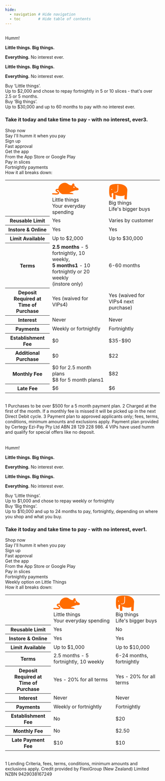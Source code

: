 ```yaml
---
hide:
  - navigation # Hide navigation
  - toc        # Hide table of contents
---
```

<div id="humm-landing-content" style=display:%au-only%>
    <link href="https://fonts.googleapis.com/css?family=Montserrat:200,400,500,700" rel="stylesheet">
    <link rel="stylesheet" href="https://widgets.shophumm.com.au/content/html/landing-page/styles/landing.css">
    <div class="humm-header-background">
        <div class="humm-branding-area">
            <img class="humm-logo" src="https://widgets.shophumm.com.au/content/images/bird-humm.svg" alt="">
            <img class="humm-header"
                 src="https://widgets.shophumm.com.au/content/html/landing-page/images/humm-header.png" alt="">
            <div class="humm-text">
                <div class="humm-title">Humm!</div>
                <p class="humm-wide-only">
                    <strong>Little things. Big things.</strong>
                </p>
                <p class="humm-wide-only">
                    <strong>Everything.</strong> <span class="humm-font-light">No interest ever.</span>
                </p>
                <p class="humm-narrow-only">
                    <strong>Little things. Big things.</strong>
                </p>
                <p class="humm-narrow-only">
                    <strong>Everything.</strong> <span class="humm-font-light">No interest ever.</span>
                </p>
            </div>
        </div>
    </div>
    <div class="humm-orange-bg">
        <div class="humm-width-limit humm-little-big">
            <div class="humm-card humm-little-things">
                <img class="humm-icon-little" src="https://widgets.shophumm.com.au/content/images/little-things.svg"
                     alt="">
                <div class="humm-title">
                    Buy ‘Little things’.
                </div>
                <div class="humm-content">
                    Up to $2,000 and chose to repay fortnightly in 5 or 10 slices - that's over 2.5 or 5 months.
                </div>
            </div>
            <div class="humm-card humm-big-things">
                <img class="humm-icon-big" src="https://widgets.shophumm.com.au/content/images/big-things.svg" alt="">
                <div class="humm-title">
                    Buy ‘Big things’.
                </div>
                <div class="humm-content">
                    Up to $30,000 and up to 60 months to pay with no interest ever.
                </div>
            </div>
        </div>
    </div>
    <div class="humm-center-block humm-intro">
        <div class="humm-width-limit humm-text-center">
            <h3>
                Take it today and take time to pay - with no interest, ever<span class="humm-small-number">3</span>.
            </h3>
        </div>
    </div>
    <div class="humm-gray-bg">
        <div class="humm-width-limit">
            <div class="humm-main">
                <div class="humm-card">
                    <img src="https://widgets.shophumm.com.au/content/images/icon-cart.svg" alt="">
                    <div class="humm-title">
                        Shop now
                    </div>
                    <div class="humm-small">Say I'll humm it when you pay</div>
                </div>
                <div class="humm-card">
                    <img src="https://widgets.shophumm.com.au/content/images/icon-signup.svg" alt="">
                    <div class="humm-title">
                        Sign up
                    </div>
                    <div class="humm-small">Fast approval</div>
                </div>
                <div class="humm-card">
                    <img src="https://widgets.shophumm.com.au/content/images/icon-app.svg" alt="">
                    <div class="humm-title">
                        Get the app
                    </div>
                    <div class="humm-small">From the App Store or Google Play</div>
                </div>
                <div class="humm-card">
                    <img src="https://widgets.shophumm.com.au/content/images/icon-calendar-2.svg" alt="">
                    <div class="humm-title">
                        Pay in slices
                    </div>
                    <div class="humm-small">Fortnightly payments</div>
                </div>
            </div>
            <div class="humm-break-down">
                <div class="humm-title humm-text-center">How it all breaks down:</div>
                <table class="humm-break-down-table">
                    <tr>
                        <th></th>
                        <td>
                            <svg width="87" height="51" viewBox="0 0 87 39" fill="none"
                                xmlns="http://www.w3.org/2000/svg">
                                <path
                                    d="M71.2779 12.502C70.1617 12.502 69.2758 13.4259 69.2758 14.5453C69.2758 15.6824 70.1794 16.5886 71.2779 16.5886C72.3941 16.5886 73.28 15.6646 73.28 14.5453C73.28 13.4259 72.3764 12.502 71.2779 12.502ZM41.1757 0.224609C51.257 0.224609 54.2159 9.42822 64.2618 8.41547C66.2638 -0.788143 74.6266 2.25011 72.2878 8.41547C77.3019 13.5325 80.3139 16.6063 81.3238 16.6063C83.3259 16.6063 86.3379 18.6496 86.3379 21.7234C86.3379 24.7972 79.3217 24.7972 75.2998 24.7972C67.8407 27.2847 59.1591 30.1808 56.2357 31.9575C66.2638 32.9525 69.2758 33.983 69.2758 37.0568H35.1517C29.7656 37.0568 22.0053 29.701 20.4107 23.7667C18.6212 23.8733 15.1663 23.7311 15.0777 24.7972C15.1131 25.5434 17.1684 26.5384 18.1428 27.1603C19.1527 27.7999 20.2158 28.4573 21.1548 29.2924C22.0939 30.1275 23.1038 31.3001 23.1038 32.9703C23.1038 34.1252 22.6077 35.2623 21.8812 36.0085C19.4539 38.1406 15.8927 38.3716 13.1287 38.4605C8.68163 38.5848 3.7207 38.0696 2.03752 38.0696C0.974468 38.0873 0 37.1101 0 36.0263C0 34.9425 0.974468 33.9653 2.03752 33.983C4.37625 33.983 8.94739 34.4805 13.0047 34.3739C15.1131 34.1252 19.0287 34.4983 19.0819 33.0058C19.0641 31.922 17.0266 31.2824 16.0167 30.6427C15.0068 30.0031 13.9438 29.3102 13.0047 28.4751C12.0657 27.64 11.0558 26.4673 11.0558 24.7972C11.0558 23.6956 11.3747 22.5407 12.0834 21.7056C14.245 19.538 17.6822 19.6979 20.1804 19.6979C21.2611 7.58039 31.6614 0.224609 41.1757 0.224609Z"
                                    fill="#FF6C00" />
                            </svg>
                            <br>
                            <span class="humm-extra-bold">Little things</span>
                            <br>
                            Your everyday spending
                        </td>
                        <td>
                            <svg width="61" height="51" viewBox="0 0 61 51" fill="none"
                                xmlns="http://www.w3.org/2000/svg">
                                <path
                                    d="M17.5317 27.6007V26.083C28.4858 26.083 28.4858 26.083 28.4858 2.74562H30.4627C30.4503 27.6256 30.4503 27.6007 17.5317 27.6007ZM9.33788 19.0047C8.61672 19.0047 8.01991 18.42 8.01991 17.6985C8.01991 16.977 8.60429 16.3923 9.33788 16.3923C10.059 16.3923 10.6558 16.977 10.6558 17.6985C10.6558 18.4324 10.0715 19.0047 9.33788 19.0047ZM28.6971 0.120783C21.697 0.182983 3.40701 -0.750016 1.76576 10.2842C1.10677 14.688 -0.85775 36.3211 4.50117 42.367C5.38396 43.3622 9.30058 43.5736 9.86009 42.367C10.2455 41.5335 7.70906 32.4647 9.86009 30.3375C10.6558 29.5538 13.6524 29.4667 14.3487 30.3375C14.3487 34.6542 13.3415 47.6042 14.3487 48.5994C15.6169 49.8558 20.7023 50.1793 21.5353 48.5994C22.1073 47.5047 21.5353 37.5029 21.5353 34.6417C25.4146 37.8637 46.3778 41.745 51.2021 36.1221C51.2021 38.8713 50.0582 47.8406 51.2021 48.9726C52.4704 50.229 58.3888 50.7515 58.3888 48.9726C58.3888 47.7286 60.1419 19.2286 60.1419 19.2286C60.1419 19.2286 59.7689 -0.140457 28.6971 0.120783Z"
                                    fill="#FF6C00" />
                            </svg>
                            <br>
                            <span class="humm-extra-bold">Big things</span>
                            <br>
                            Life's bigger buys
                        </td>
                    </tr>
                    <tr>
                        <th>Reusable Limit</th>
                        <td>Yes</td>
                        <td>Varies by customer</td>
                    </tr>
                    <tr>
                        <th>Instore & Online</th>
                        <td>Yes</td>
                        <td>Yes</td>
                    </tr>
                    <tr>
                        <th>Limit Available</th>
                        <td>Up to $2,000</td>
                        <td>Up to $30,000</td>
                    </tr>
                    <tr>
                        <th>Terms</th>
                        <td class="humm-small">
                            <strong>2.5 months</strong> - 5 fortnightly, 10 weekly,<br>
                            <strong>5 months<span class="humm-small-number">1</span></strong> - 10 fortnightly or 20 weekly<br>(instore only)
                        </td>
                        <td>6-60 months</td>
                    </tr>
                    <tr>
                        <th>Deposit Required at <br>Time of Purchase</th>
                        <td>Yes (waived for VIPs<span class="humm-small-number">4</span>)</td>
                        <td>Yes (waived for VIPs<span class="humm-small-number">4</span> next purchase)</td>
                    </tr>
                    <tr>
                        <th>Interest</th>
                        <td>Never</td>
                        <td>Never</td>
                    </tr>
                    <tr>
                        <th>Payments</th>
                        <td>Weekly or fortnightly</td>
                        <td>Fortnightly</td>
                    </tr>
                    <tr>
                        <th>Establishment Fee</th>
                        <td>$0</td>
                        <td>$35-$90</td>
                    </tr>
                    <tr>
                        <th>Additional Purchase</th>
                        <td>$0</td>
                        <td>$22</td>
                    </tr>
                    <tr>
                        <th>Monthly Fee</th>
                        <td class="humm-small">
                            $0 for 2.5 month plans<br>
                            $8 for 5 month plans<span class="humm-small-number">1</span>
                        </td>
                        <td>$8<span class="humm-small-number">2</span></td>
                    </tr>
                    <tr>
                        <th>Late Fee</th>
                        <td>$6</td>
                        <td>$6</td>
                    </tr>
                </table>
            </div>
        </div>
    </div>
	<br>
    <div class="humm-footer humm-width-limit">
        <div class="humm-text-center">
            <span class="humm-small-number">1</span> Purchases to be over $500 for a 5 month payment plan. <span class="humm-small-number">2</span> Charged at the first of the month. If a monthly fee is missed it will be picked up in the next Direct Debit cycle. <span class="humm-small-number">3</span> Payment plan to approved applicants only; fees, terms, conditions, minimum amounts and exclusions apply. Payment plan provided by Certegy Ezi-Pay Pty Ltd ABN 28 129 228 986. <span class="humm-small-number">4</span> VIPs have used humm and qualify for special offers like no deposit.
        </div>
    </div>
	<br>
</div>

<div id="humm-landing-content" style=display:%nz-only%>
    <link href="https://fonts.googleapis.com/css?family=Montserrat:200,400,500,700" rel="stylesheet">
    <link rel="stylesheet" href="https://widgets.shophumm.com.au/content/html/landing-page/styles/landing.css">
    <div class="humm-header-background">
        <div class="humm-branding-area">
            <img class="humm-logo" src="https://widgets.shophumm.com.au/content/images/bird-humm.svg" alt="">
            <img class="humm-header"
                 src="https://widgets.shophumm.com.au/content/html/landing-page/images/humm-header.png" alt="">
            <div class="humm-text">
                <div class="humm-title">Humm!</div>
                <p class="humm-wide-only">
                    <strong>Little things. Big things.</strong>
                </p>
                <p class="humm-wide-only">
                    <strong>Everything.</strong> <span class="humm-font-light">No interest ever.</span>
                </p>
                <p class="humm-narrow-only">
                    <strong>Little things. Big things.</strong>
                </p>
                <p class="humm-narrow-only">
                    <strong>Everything.</strong> <span class="humm-font-light">No interest ever.</span>
                </p>
            </div>
        </div>
    </div>
    <div class="humm-orange-bg">
        <div class="humm-width-limit humm-little-big">
            <div class="humm-card humm-little-things">
                <img class="humm-icon-little" src="https://widgets.shophumm.com.au/content/images/little-things.svg"
                     alt="">
                <div class="humm-title">
                    Buy ‘Little things’.
                </div>
                <div class="humm-content">
                    Up to $1,000 and chose to repay weekly or fortnightly
                </div>
            </div>
            <div class="humm-card humm-big-things">
                <img class="humm-icon-big" src="https://widgets.shophumm.com.au/content/images/big-things.svg" alt="">
                <div class="humm-title">
                    Buy ‘Big things’.
                </div>
                <div class="humm-content">
                    Up to $10,000 and up to 24 months to pay, fortnightly, depending on where you shop and what you buy.
                </div>
            </div>
        </div>
    </div>
    <div class="humm-center-block humm-intro">
        <div class="humm-width-limit humm-text-center">
            <h3>
                Take it today and take time to pay - with no interest, ever<span class="humm-small-number">1</span>.
            </h3>
        </div>
    </div>
    <div class="humm-gray-bg">
        <div class="humm-width-limit">
            <div class="humm-main">
                <div class="humm-card">
                    <img src="https://widgets.shophumm.com.au/content/images/icon-cart.svg" alt="">
                    <div class="humm-title">
                        Shop now
                    </div>
                    <div class="humm-small">Say I'll humm it when you pay</div>
                </div>
                <div class="humm-card">
                    <img src="https://widgets.shophumm.com.au/content/images/icon-signup.svg" alt="">
                    <div class="humm-title">
                        Sign up
                    </div>
                    <div class="humm-small">Fast approval</div>
                </div>
                <div class="humm-card">
                    <img src="https://widgets.shophumm.com.au/content/images/icon-app.svg" alt="">
                    <div class="humm-title">
                        Get the app
                    </div>
                    <div class="humm-small">From the App Store or Google Play</div>
                </div>
                <div class="humm-card">
                    <img src="https://widgets.shophumm.com.au/content/images/icon-calendar-2.svg" alt="">
                    <div class="humm-title">
                        Pay in slices
                    </div>
                    <div class="humm-small">Fortnightly payments<br>Weekly option on Little Things</div>
                </div>
            </div>
            <div class="humm-break-down">
                <div class="humm-title humm-text-center">How it all breaks down:</div>
                <table class="humm-break-down-table">
                    <tr>
                        <th></th>
                        <td>
                            <svg width="87" height="51" viewBox="0 0 87 39" fill="none"
                                xmlns="http://www.w3.org/2000/svg">
                                <path
                                    d="M71.2779 12.502C70.1617 12.502 69.2758 13.4259 69.2758 14.5453C69.2758 15.6824 70.1794 16.5886 71.2779 16.5886C72.3941 16.5886 73.28 15.6646 73.28 14.5453C73.28 13.4259 72.3764 12.502 71.2779 12.502ZM41.1757 0.224609C51.257 0.224609 54.2159 9.42822 64.2618 8.41547C66.2638 -0.788143 74.6266 2.25011 72.2878 8.41547C77.3019 13.5325 80.3139 16.6063 81.3238 16.6063C83.3259 16.6063 86.3379 18.6496 86.3379 21.7234C86.3379 24.7972 79.3217 24.7972 75.2998 24.7972C67.8407 27.2847 59.1591 30.1808 56.2357 31.9575C66.2638 32.9525 69.2758 33.983 69.2758 37.0568H35.1517C29.7656 37.0568 22.0053 29.701 20.4107 23.7667C18.6212 23.8733 15.1663 23.7311 15.0777 24.7972C15.1131 25.5434 17.1684 26.5384 18.1428 27.1603C19.1527 27.7999 20.2158 28.4573 21.1548 29.2924C22.0939 30.1275 23.1038 31.3001 23.1038 32.9703C23.1038 34.1252 22.6077 35.2623 21.8812 36.0085C19.4539 38.1406 15.8927 38.3716 13.1287 38.4605C8.68163 38.5848 3.7207 38.0696 2.03752 38.0696C0.974468 38.0873 0 37.1101 0 36.0263C0 34.9425 0.974468 33.9653 2.03752 33.983C4.37625 33.983 8.94739 34.4805 13.0047 34.3739C15.1131 34.1252 19.0287 34.4983 19.0819 33.0058C19.0641 31.922 17.0266 31.2824 16.0167 30.6427C15.0068 30.0031 13.9438 29.3102 13.0047 28.4751C12.0657 27.64 11.0558 26.4673 11.0558 24.7972C11.0558 23.6956 11.3747 22.5407 12.0834 21.7056C14.245 19.538 17.6822 19.6979 20.1804 19.6979C21.2611 7.58039 31.6614 0.224609 41.1757 0.224609Z"
                                    fill="#FF6C00" />
                            </svg>
                            <br>
                            <span class="humm-extra-bold">Little things</span>
                            <br>
                            Your everyday spending
                        </td>
                        <td>
                            <svg width="61" height="51" viewBox="0 0 61 51" fill="none"
                                xmlns="http://www.w3.org/2000/svg">
                                <path
                                    d="M17.5317 27.6007V26.083C28.4858 26.083 28.4858 26.083 28.4858 2.74562H30.4627C30.4503 27.6256 30.4503 27.6007 17.5317 27.6007ZM9.33788 19.0047C8.61672 19.0047 8.01991 18.42 8.01991 17.6985C8.01991 16.977 8.60429 16.3923 9.33788 16.3923C10.059 16.3923 10.6558 16.977 10.6558 17.6985C10.6558 18.4324 10.0715 19.0047 9.33788 19.0047ZM28.6971 0.120783C21.697 0.182983 3.40701 -0.750016 1.76576 10.2842C1.10677 14.688 -0.85775 36.3211 4.50117 42.367C5.38396 43.3622 9.30058 43.5736 9.86009 42.367C10.2455 41.5335 7.70906 32.4647 9.86009 30.3375C10.6558 29.5538 13.6524 29.4667 14.3487 30.3375C14.3487 34.6542 13.3415 47.6042 14.3487 48.5994C15.6169 49.8558 20.7023 50.1793 21.5353 48.5994C22.1073 47.5047 21.5353 37.5029 21.5353 34.6417C25.4146 37.8637 46.3778 41.745 51.2021 36.1221C51.2021 38.8713 50.0582 47.8406 51.2021 48.9726C52.4704 50.229 58.3888 50.7515 58.3888 48.9726C58.3888 47.7286 60.1419 19.2286 60.1419 19.2286C60.1419 19.2286 59.7689 -0.140457 28.6971 0.120783Z"
                                    fill="#FF6C00" />
                            </svg>
                            <br>
                            <span class="humm-extra-bold">Big things</span>
                            <br>
                            Life's bigger buys
                        </td>
                    </tr>
                    <tr>
                        <th>Reusable Limit</th>
                        <td>Yes</td>
                        <td>No</td>
                    </tr>
                    <tr>
                        <th>Instore & Online</th>
                        <td>Yes</td>
                        <td>Yes</td>
                    </tr>
                    <tr>
                        <th>Limit Available</th>
                        <td>Up to $1,000</td>
                        <td>Up to $10,000</td>
                    </tr>
                    <tr>
                        <th>Terms</th>
                        <td>2.5 months - 5 fortnightly, 10 weekly</td>
                        <td>6-24 months, fortnightly</td>
                    </tr>
                    <tr>
                        <th>Deposit Required at <br>Time of Purchase</th>
                        <td>Yes - 20% for all terms</td>
                        <td>Yes - 20% for all terms</td>
                    </tr>
                    <tr>
                        <th>Interest</th>
                        <td>Never</td>
                        <td>Never</td>
                    </tr>
                    <tr>
                        <th>Payments</th>
                        <td>Weekly or fortnightly</td>
                        <td>Fortnightly</td>
                    </tr>
                    <tr>
                        <th>Establishment Fee</th>
                        <td>No</td>
                        <td>$20</td>
                    </tr>
                    <!-- <tr>
                        <th>Additional Purchase Fee</th>
                        <td>No</td>
                        <td>No</td>
                    </tr> -->
                    <tr>
                        <th>Monthly Fee</th>
                        <td>No</td>
                        <td>$2.50</td>
                    </tr>
                    <tr>
                        <th>Late Payment Fee</th>
                        <td>$10</td>
                        <td>$10</td>
                    </tr>
                </table>
            </div>
        </div>
    </div>
	<br>
    <div class="humm-footer humm-width-limit">
        <div class="humm-text-center">
            <span class="humm-small-number">1</span> Lending Criteria, fees, terms, conditions, minimum amounts and exclusions apply. Credit provided by FlexiGroup (New Zealand) Limited NZBN 9429038167249
        </div>
    </div>
	<br>
</div>
